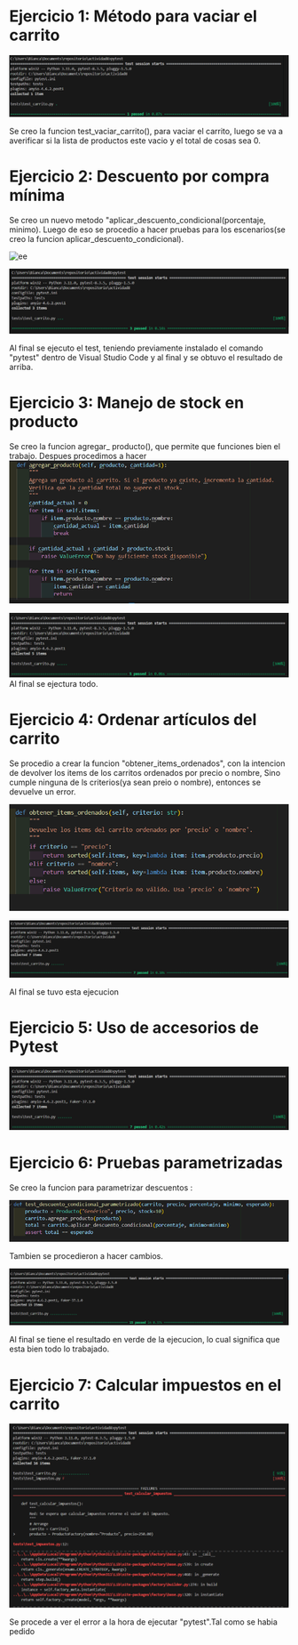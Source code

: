 # Ejercicio 1: Método para vaciar el carrito

![ee](https://github.com/BiancaMT957/Desarrollo-de-Software/blob/main/Archivo8/img/codi1.png)

Se creo la funcion test_vaciar_carrito(), para vaciar el carrito, luego se va a averificar si la lista de productos este vacio y el total de cosas sea 0.
# Ejercicio 2: Descuento por compra mínima


Se creo un nuevo metodo "aplicar_descuento_condicional(porcentaje, minimo).
Luego de eso se procedio a hacer pruebas para los escenarios(se creo la funcion aplicar_descuento_condicional).

![ee](https://github.com/BiancaMT957/Desarrollo-de-Software/blob/main/Archivo8/img/1md.png)


![ee](https://github.com/BiancaMT957/Desarrollo-de-Software/blob/main/Archivo8/img/2.png)

Al final se ejecuto el test, teniendo previamente instalado el comando "pytest" dentro de Visual Studio Code y al final y se obtuvo el resultado de arriba.
# Ejercicio 3: Manejo de stock en producto

Se creo la funcion agregar_ producto(), que permite que funciones bien el trabajo. Despues procedimos  a hacer 
![ee](https://github.com/BiancaMT957/Desarrollo-de-Software/blob/main/Archivo8/img/2m.png)


![ee](https://github.com/BiancaMT957/Desarrollo-de-Software/blob/main/Archivo8/img/3.png)
Al final se ejectura todo.



# Ejercicio 4: Ordenar artículos del carrito

Se procedio a crear la funcion "obtener_items_ordenados", con la intencion de devolver los items de los carritos ordenados por precio o nombre,
Sino cumple ninguna de ls criterios(ya sean preio o nombre),  entonces se devuelve un error.

![ee](https://github.com/BiancaMT957/Desarrollo-de-Software/blob/main/Archivo8/img/3m.png)



![ee](https://github.com/BiancaMT957/Desarrollo-de-Software/blob/main/Archivo8/img/4.png)

Al final se tuvo esta ejecucion

# Ejercicio 5: Uso de accesorios de Pytest




![ee](https://github.com/BiancaMT957/Desarrollo-de-Software/blob/main/Archivo8/img/5.png)


# Ejercicio 6: Pruebas parametrizadas


Se creo la funcion para parametrizar descuentos : 

![ee](https://github.com/BiancaMT957/Desarrollo-de-Software/blob/main/Archivo8/img/6md.png)

Tambien se procedieron a hacer cambios.

![ee](https://github.com/BiancaMT957/Desarrollo-de-Software/blob/main/Archivo8/img/6.png)

Al final se tiene el resultado en verde de la ejecucion, lo cual significa que esta bien todo lo trabajado.

# Ejercicio 7: Calcular impuestos en el carrito

![ee](https://github.com/BiancaMT957/Desarrollo-de-Software/blob/main/Archivo8/img/7a.png)

Se procede a ver el error a la hora de ejecutar "pytest".Tal como se habia pedido

